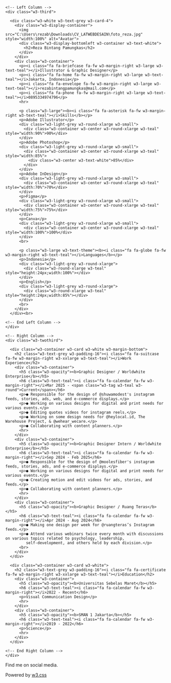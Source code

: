 <!DOCTYPE html>
<html>
<head>
<title>CV REZA</title>
<meta charset="UTF-8">
<meta name="viewport" content="width=device-width, initial-scale=1">
<link rel="stylesheet" href="https://www.w3schools.com/w3css/5/w3.css">
<link rel='stylesheet' href='https://fonts.googleapis.com/css?family=Inter'>
<link rel="stylesheet" href="https://cdnjs.cloudflare.com/ajax/libs/font-awesome/4.7.0/css/font-awesome.min.css">
<style>
html,body,h1,h2,h3,h4,h5,h6 {font-family: "Inter", sans-serif}
</style>
</head>
<body class="w3-light-grey">

<!-- Page Container -->
<div class="w3-content w3-margin-top" style="max-width:1400px;">

  <!-- The Grid -->
  <div class="w3-row-padding">
  
    <!-- Left Column -->
    <div class="w3-third">
    
      <div class="w3-white w3-text-grey w3-card-4">
        <div class="w3-display-container">
          <img src="C:\Users\rezab\Downloads\CV_LATWEBDESAIN\foto_reza.jpg" style="width:100%" alt="Avatar">
          <div class="w3-display-bottomleft w3-container w3-text-white">
            <h2>Reza Bintang Pamungkas</h2>
          </div>
        </div>
        <div class="w3-container">
          <p><i class="fa fa-briefcase fa-fw w3-margin-right w3-large w3-text-teal"></i>Illustrator & Graphic Designer</p>
          <p><i class="fa fa-home fa-fw w3-margin-right w3-large w3-text-teal"></i>Jakarta, Indonesia</p>
          <p><i class="fa fa-envelope fa-fw w3-margin-right w3-large w3-text-teal"></i>rezabintangpamungkas@mail.com</p>
          <p><i class="fa fa-phone fa-fw w3-margin-right w3-large w3-text-teal"></i>0895334974796</p>
          <hr>

          <p class="w3-large"><b><i class="fa fa-asterisk fa-fw w3-margin-right w3-text-teal"></i>Skills</b></p>
          <p>Adobe Illustrator</p>
          <div class="w3-light-grey w3-round-xlarge w3-small">
            <div class="w3-container w3-center w3-round-xlarge w3-teal" style="width:90%">90%</div>
          </div>
          <p>Adobe Photoshop</p>
          <div class="w3-light-grey w3-round-xlarge w3-small">
            <div class="w3-container w3-center w3-round-xlarge w3-teal" style="width:85%">
              <div class="w3-center w3-text-white">85%</div>
            </div>
          </div>
          <p>Adobe InDesign</p>
          <div class="w3-light-grey w3-round-xlarge w3-small">
            <div class="w3-container w3-center w3-round-xlarge w3-teal" style="width:70%">70%</div>
          </div>
          <p>Figma</p>
          <div class="w3-light-grey w3-round-xlarge w3-small">
            <div class="w3-container w3-center w3-round-xlarge w3-teal" style="width:75%">75%</div>
          </div>
          <p>Canva</p>
          <div class="w3-light-grey w3-round-xlarge w3-small">
            <div class="w3-container w3-center w3-round-xlarge w3-teal" style="width:100%">100%</div>
          </div>
          <br>

          <p class="w3-large w3-text-theme"><b><i class="fa fa-globe fa-fw w3-margin-right w3-text-teal"></i>Languages</b></p>
          <p>Indonesia</p>
          <div class="w3-light-grey w3-round-xlarge">
            <div class="w3-round-xlarge w3-teal" style="height:24px;width:100%"></div>
          </div>
          <p>English</p>
          <div class="w3-light-grey w3-round-xlarge">
            <div class="w3-round-xlarge w3-teal" style="height:24px;width:85%"></div>
          </div>
          <br>
        </div>
      </div><br>

    <!-- End Left Column -->
    </div>

    <!-- Right Column -->
    <div class="w3-twothird">
    
      <div class="w3-container w3-card w3-white w3-margin-bottom">
        <h2 class="w3-text-grey w3-padding-16"><i class="fa fa-suitcase fa-fw w3-margin-right w3-xxlarge w3-text-teal"></i>Work Experience</h2>
        <div class="w3-container">
          <h5 class="w3-opacity"><b>Graphic Designer / Worldwhite Enterprise</b></h5>
          <h6 class="w3-text-teal"><i class="fa fa-calendar fa-fw w3-margin-right"></i>Mar 2025 - <span class="w3-tag w3-teal w3-round">Current</span></h6>
          <p>● Responsible for the design of @shuwamodest's instagram feeds, stories, ads, web, and e-commerce displays.</p>
          <p>● Working on various designs for digital and print needs for various events.</p>
          <p>● Editing quotes videos for instagram reels.</p>
          <p>● Working on some design needs for @heylocal.id, The Warehouse Project, & @wehear_wecare.</p>
          <p>● Collaborating with content planners.</p>
          <hr>
        </div>
        <div class="w3-container">
          <h5 class="w3-opacity"><b>Graphic Designer Intern / Worldwhite Enterprise</b></h5>
          <h6 class="w3-text-teal"><i class="fa fa-calendar fa-fw w3-margin-right"></i>Sep 2024 - Feb 2025</h6>
          <p>● Responsible for the design of @moolesfiber's instagram feeds, stories, ads, and e-commerce displays.</p>
          <p>● Working on various designs for digital and print needs for various events.</p>
          <p>● Creating motion and edit videos for ads, stories, and feeds.</p>
          <p>● Collaborating with content planners.</p>
          <hr>
        </div>
        <div class="w3-container">
          <h5 class="w3-opacity"><b>Graphic Designer / Ruang Teras</b></h5>
          <h6 class="w3-text-teal"><i class="fa fa-calendar fa-fw w3-margin-right"></i>Apr 2024 - Aug 2024</h6>
          <p>● Making one design per week for @ruangteras’s Instagram feeds.</p>
          <p>● Attend various webinars twice every month with discussions on various topics related to psychology, leadership,
             self-development, and others held by each division.</p>
          <br>
        </div>
      </div>

      <div class="w3-container w3-card w3-white">
        <h2 class="w3-text-grey w3-padding-16"><i class="fa fa-certificate fa-fw w3-margin-right w3-xxlarge w3-text-teal"></i>Education</h2>
        <div class="w3-container">
          <h5 class="w3-opacity"><b>Universitas Sebelas Maret</b></h5>
          <h6 class="w3-text-teal"><i class="fa fa-calendar fa-fw w3-margin-right"></i>2022 - Recent</h6>
          <p>Visual Communication Design</p>
          <hr>
        </div>
        <div class="w3-container">
          <h5 class="w3-opacity"><b>SMAN 1 Jakarta</b></h5>
          <h6 class="w3-text-teal"><i class="fa fa-calendar fa-fw w3-margin-right"></i>2019 - 2022</h6>
          <p>Science</p>
          <hr>
        </div>
      </div>

    <!-- End Right Column -->
    </div>
    
  <!-- End Grid -->
  </div>
  
  <!-- End Page Container -->
</div>

<footer class="w3-container w3-teal w3-center w3-margin-top">
  <p>Find me on social media.</p>
  <i class="fa fa-facebook-official w3-hover-opacity"></i>
  <i class="fa fa-instagram w3-hover-opacity"></i>
  <i class="fa fa-snapchat w3-hover-opacity"></i>
  <i class="fa fa-pinterest-p w3-hover-opacity"></i>
  <i class="fa fa-twitter w3-hover-opacity"></i>
  <i class="fa fa-linkedin w3-hover-opacity"></i>
  <p>Powered by <a href="https://www.w3schools.com/w3css/default.asp" target="_blank">w3.css</a></p>
</footer>

</body>
</html>
